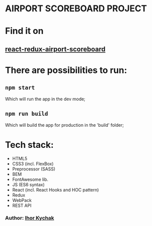 AIRPORT SCOREBOARD PROJECT
=====================
# Find it on
## [react-redux-airport-scoreboard]()

# There are possibilities to run:
## `npm start`
Which will run the app in the dev mode;

## `npm run build`
Which will build the app for production in the 'build' folder;

# Tech stack:
* HTML5
* CSS3 (incl. FlexBox)
* Preprocessor (SASS)
* BEM 
* FontAwesome lib.
* JS (ES6 syntax)
* React (incl. React Hooks and HOC pattern)
* Redux
* WebPack
* REST API

### Author: [Ihor Kychak](https://www.linkedin.com/in/ihor-kychak-64a9ab160/)
